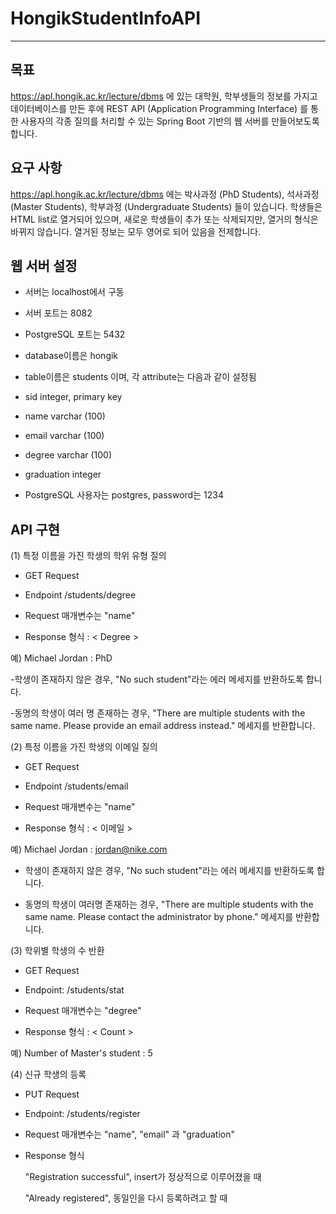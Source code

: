 # HongikStudentInfoAPI

---

## 목표

https://apl.hongik.ac.kr/lecture/dbms 에 있는 대학원, 학부생들의 정보를 가지고 데이터베이스를 만든 후에 REST API (Application Programming Interface) 를 통한 사용자의 각종 질의를 처리할 수 있는 Spring Boot 기반의 웹 서버를 만들어보도록 합니다.

## 요구 사항

https://apl.hongik.ac.kr/lecture/dbms 에는 박사과정 (PhD Students), 석사과정 (Master Students), 학부과정 (Undergraduate Students) 들이 있습니다.
학생들은 HTML list로 열거되어 있으며, 새로운 학생들이 추가 또는 삭제되지만, 열거의 형식은 바뀌지 않습니다.
열거된 정보는 모두 영어로 되어 있음을 전제합니다.

## 웹 서버 설정 

- 서버는 localhost에서 구동

- 서버 포트는 8082

- PostgreSQL 포트는 5432

- database이름은 hongik

- table이름은 students 이며, 각 attribute는 다음과 같이 설정됨

- sid integer, primary key

- name varchar (100)

- email varchar (100)

- degree varchar (100)

- graduation integer

- PostgreSQL 사용자는 postgres, password는 1234

## API 구현

(1) 특정 이름을 가진 학생의 학위 유형 질의

   - GET Request

   - Endpoint /students/degree

   - Request 매개변수는 "name"

   - Response 형식 <Name> : < Degree >


  예) Michael Jordan : PhD


   -학생이 존재하지 않은 경우, "No such student"라는 에러 메세지를 반환하도록 합니다.
   
   -동명의 학생이 여러 명 존재하는 경우, "There are multiple students with the same name. Please provide an email address instead." 메세지를 반환합니다.

(2) 특정 이름을 가진 학생의 이메일 질의

   - GET Request

   - Endpoint /students/email

   - Request 매개변수는 "name"

   - Response 형식 <Name> : < 이메일 >


  예) Michael Jordan : jordan@nike.com


   - 학생이 존재하지 않은 경우, "No such student"라는 에러 메세지를 반환하도록 합니다.

   - 동명의 학생이 여러명 존재하는 경우, "There are multiple students with the same name. Please contact the administrator by phone." 메세지를 반환합니다.

(3) 학위별 학생의 수 반환

   - GET Request

   - Endpoint: /students/stat

   - Request 매개변수는 "degree"

   - Response 형식 <Degree> : < Count >


  예) Number of Master's student : 5

(4) 신규 학생의 등록

   - PUT Request

   - Endpoint: /students/register

   - Request 매개변수는 "name", "email" 과 "graduation"

   - Response 형식

     "Registration successful", insert가 정상적으로 이루어졌을 때

     "Already registered", 동일인을 다시 등록하려고 할 때




